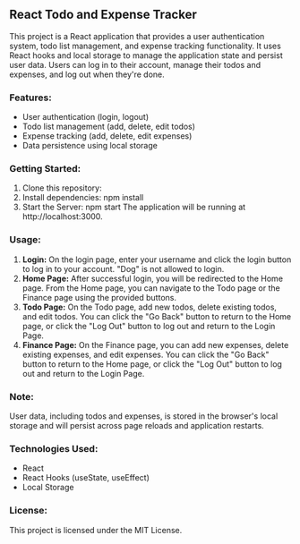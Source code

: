 ## React Todo and Expense Tracker

This project is a React application that provides a user authentication system, todo list management, and expense tracking functionality. It uses React hooks and local storage to manage the application state and persist user data. Users can log in to their account, manage their todos and expenses, and log out when they're done.

### Features:

- User authentication (login, logout)
- Todo list management (add, delete, edit todos)
- Expense tracking (add, delete, edit expenses)
- Data persistence using local storage


### Getting Started:

1. Clone this repository:
2. Install dependencies: npm install
3. Start the Server: npm start
The application will be running at http://localhost:3000.


### Usage:

1. **Login:** On the login page, enter your username and click the login button to log in to your account. "Dog" is not allowed to login.
2. **Home Page:** After successful login, you will be redirected to the Home page. From the Home page, you can navigate to the Todo page or the Finance page using the provided buttons.
3. **Todo Page:** On the Todo page, add new todos, delete existing todos, and edit todos. You can click the "Go Back" button to return to the Home page, or click the "Log Out" button to log out and return to the Login Page.
4. **Finance Page:** On the Finance page, you can add new expenses, delete existing expenses, and edit expenses. You can click the "Go Back" button to return to the Home page, or click the "Log Out" button to log out and return to the Login Page.

### Note:

User data, including todos and expenses, is stored in the browser's local storage and will persist across page reloads and application restarts.

### Technologies Used:

- React
- React Hooks (useState, useEffect)
- Local Storage

### License:

This project is licensed under the MIT License.
